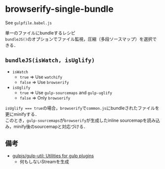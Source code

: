 # browserify-single-bundle

See `gulpfile.babel.js`

単一のファイルにbundleするレシピ  
`bundleJS()`のオプションでファイル監視，圧縮（多段ソースマップ）を選択できる．

## `bundleJS(isWatch, isUglify)`

- `isWatch`
    - `true` => Use `watchify`
    - `false` => Use `browserify`
- `isUglify`
    - `true` => Use `gulp-sourcemaps` and `gulp-uglify`
    - `false` => Only `browserify`

`isUglify === true`の場合，`browserify`で`common.js`にbundleされたファイルを更にminifyする．  
このとき，`gulp-sourcemaps`が`browserify`が生成したinline sourcemapを読み込み，minify後のsourcemapと対応づける．

## 備考
- [gulpjs/gulp-util: Utilities for gulp plugins](https://github.com/gulpjs/gulp-util#noop)
    - 何もしないStreamを生成
